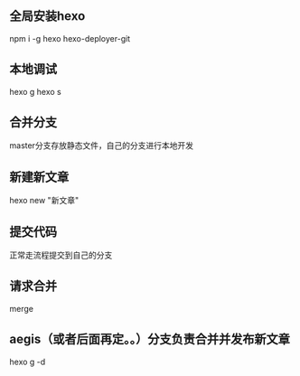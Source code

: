 ## 全局安装hexo

npm i -g hexo hexo-deployer-git 

## 本地调试

hexo g
hexo s


## 合并分支

master分支存放静态文件，自己的分支进行本地开发

## 新建新文章

hexo new "新文章"

## 提交代码

正常走流程提交到自己的分支

## 请求合并

merge

## aegis（或者后面再定。。）分支负责合并并发布新文章

hexo g -d